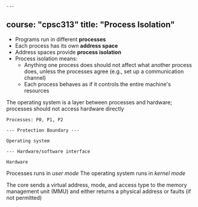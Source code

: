    ---
course: "cpsc313"
title: "Process Isolation"
---

- Programs run in different **processes**
- Each process has its own **address space**
- Address spaces provide **process isolation**
- Process isolation means:
    - Anything one process does should not affect what another process does, unless the processes agree (e.g., set up a communication channel)
    - Each process behaves as if it controls the entire machine's resources

The operating system is a layer between processes and hardware; processes should not access hardware directly
```
Processes: P0, P1, P2

--- Protection Boundary ---

Operating system

--- Hardware/software interface

Hardware
```

Processes runs in *user mode*
The operating system runs in *kernel mode*

The core sends a virtual address, mode, and access type to the memory management unit (MMU) and
either returns a physical address or faults (if not permitted)